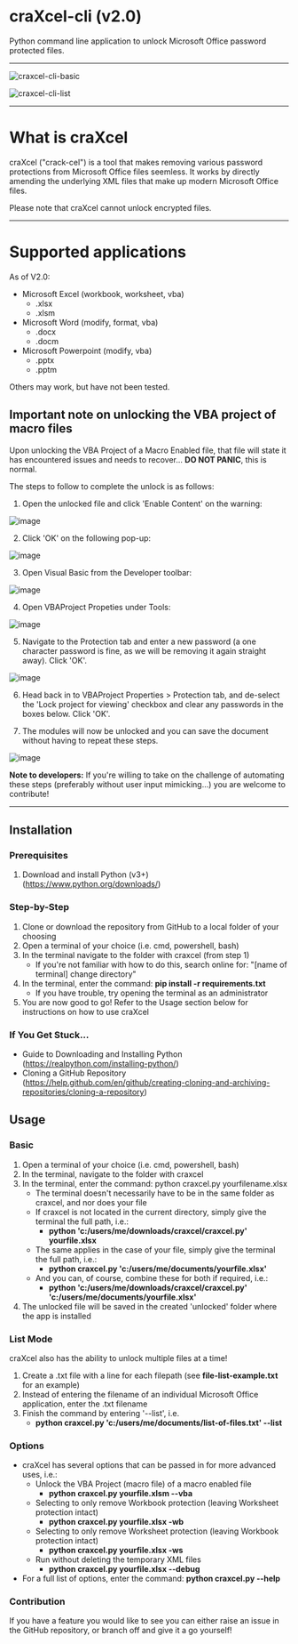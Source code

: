 # craXcel-cli (v2.0)
Python command line application to unlock Microsoft Office password protected files.

---

![craxcel-cli-basic](https://user-images.githubusercontent.com/50495755/95125116-60ed3780-074c-11eb-8547-0e28cb4f28c5.png)

![craxcel-cli-list](https://user-images.githubusercontent.com/50495755/95125877-7adb4a00-074d-11eb-9a1c-d6a7406717af.png)

---

# What is craXcel

craXcel ("crack-cel") is a tool that makes removing various password protections from Microsoft Office files seemless. It works by directly amending the underlying XML files that make up modern Microsoft Office files.

Please note that craXcel cannot unlock encrypted files.

---

# Supported applications

As of V2.0:

- Microsoft Excel (workbook, worksheet, vba)
  - .xlsx
  - .xlsm
- Microsoft Word (modify, format, vba)
  - .docx
  - .docm
- Microsoft Powerpoint (modify, vba)
  - .pptx
  - .pptm

Others may work, but have not been tested.

## Important note on unlocking the VBA project of macro files

Upon unlocking the VBA Project of a Macro Enabled file, that file will state it has encountered issues and needs to recover... __DO NOT PANIC__, this is normal.

The steps to follow to complete the unlock is as follows:

1. Open the unlocked file and click 'Enable Content' on the warning:

![image](https://user-images.githubusercontent.com/50495755/94193731-9e2e0b80-fea8-11ea-818f-45ac9ac7b80e.png)

2. Click 'OK' on the following pop-up:

![image](https://user-images.githubusercontent.com/50495755/94193790-b56cf900-fea8-11ea-8f73-2b27378b1e3d.png)

3. Open Visual Basic from the Developer toolbar:

![image](https://user-images.githubusercontent.com/50495755/94193894-d59cb800-fea8-11ea-9cc6-6a88008a853e.png)

4. Open VBAProject Propeties under Tools:

![image](https://user-images.githubusercontent.com/50495755/94193982-f5cc7700-fea8-11ea-8dad-9d0ccb3cf921.png)

5. Navigate to the Protection tab and enter a new password (a one character password is fine, as we will be removing it again straight away). Click 'OK'.

![image](https://user-images.githubusercontent.com/50495755/94194050-0ed52800-fea9-11ea-9cf9-315a1a0fc7fc.png)

6. Head back in to VBAProject Properties > Protection tab, and de-select the 'Lock project for viewing' checkbox and clear any passwords in the boxes below. Click 'OK'.

7. The modules will now be unlocked and you can save the document without having to repeat these steps.

![image](https://user-images.githubusercontent.com/50495755/94194188-40e68a00-fea9-11ea-9f1d-77ea49010a4b.png)

__Note to developers:__ If you're willing to take on the challenge of automating these steps (preferably without user input mimicking...) you are welcome to contribute!

---

## Installation

### Prerequisites								
1. Download and install Python (v3+) (https://www.python.org/downloads/)								

### Step-by-Step								
1. Clone or download the repository from GitHub to a local folder of your choosing								
1. Open a terminal of your choice (i.e. cmd, powershell, bash)								
1. In the terminal navigate to the folder with craxcel (from step 1)								
    - If you're not familiar with how to do this, search online for: "[name of terminal] change directory"								
1. In the terminal, enter the command: __pip install -r requirements.txt__							
    - If you have trouble, try opening the terminal as an administrator								
1. You are now good to go! Refer to the Usage section below for instructions on how to use craXcel								

### If You Get Stuck…								
- Guide to Downloading and Installing Python (https://realpython.com/installing-python/)							
- Cloning a GitHub Repository (https://help.github.com/en/github/creating-cloning-and-archiving-repositories/cloning-a-repository)								

## Usage

### Basic			
1. Open a terminal of your choice (i.e. cmd, powershell, bash)								
1. In the terminal, navigate to the folder with craxcel								
1. In the terminal, enter the command: python craxcel.py yourfilename.xlsx								
    - The terminal doesn't necessarily have to be in the same folder as craxcel, and nor does your file								
    - If craxcel is not located in the current directory, simply give the terminal the full path, i.e.:								
      - __python 'c:/users/me/downloads/craxcel/craxcel.py' yourfile.xlsx__						
    - The same applies in the case of your file, simply give the terminal the full path, i.e.:								
      - __python craxcel.py 'c:/users/me/documents/yourfile.xlsx'__								
    - And you can, of course, combine these for both if required, i.e.:								
      - __python 'c:/users/me/downloads/craxcel/craxcel.py' 'c:/users/me/documents/yourfile.xlsx'__
1. The unlocked file will be saved in the created 'unlocked' folder where the app is installed

### List Mode
craXcel also has the ability to unlock multiple files at a time!

1. Create a .txt file with a line for each filepath (see __file-list-example.txt__ for an example)
1. Instead of entering the filename of an individual Microsoft Office application, enter the .txt filename
1. Finish the command by entering '--list', i.e.
   - __python craxcel.py 'c:/users/me/documents/list-of-files.txt' --list__

### Options								
- craXcel has several options that can be passed in for more advanced uses, i.e.:			
  - Unlock the VBA Project (macro file) of a macro enabled file
    - __python craxcel.py yourfile.xlsm --vba__
  - Selecting to only remove Workbook protection (leaving Worksheet protection intact)								
    - __python craxcel.py yourfile.xlsx -wb__						
  - Selecting to only remove Worksheet protection (leaving Workbook protection intact)								
    - __python craxcel.py yourfile.xlsx -ws__						
  - Run without deleting the temporary XML files							
    - __python craxcel.py yourfile.xlsx --debug__							
- For a full list of options, enter the command: __python craxcel.py --help__						

### Contribution
If you have a feature you would like to see you can either raise an issue in the GitHub repository, or branch off and give it a go yourself!
